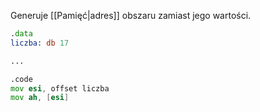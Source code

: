 Generuje [[Pamięć|adres]] obszaru zamiast jego wartości.
```asm
.data
liczba: db 17

...

.code
mov esi, offset liczba
mov ah, [esi]
```